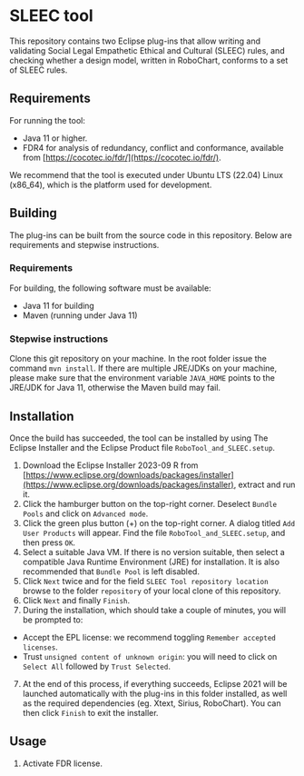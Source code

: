 # SLEEC tool
This repository contains two Eclipse plug-ins that allow writing and validating
Social Legal Empathetic Ethical and Cultural (SLEEC) rules, and checking whether
a design model, written in RoboChart, conforms to a set of SLEEC rules.

## Requirements
For running the tool:

* Java 11 or higher.
* FDR4 for analysis of redundancy, conflict and conformance, available from [https://cocotec.io/fdr/](https://cocotec.io/fdr/).

We recommend that the tool is executed under Ubuntu LTS (22.04) Linux (x86_64), 
which is the platform used for development.

## Building
The plug-ins can be built from the source code in this repository. Below are
requirements and stepwise instructions.

### Requirements
For building, the following software must be available:

* Java 11 for building
* Maven (running under Java 11)

### Stepwise instructions
Clone this git repository on your machine. In the root folder issue the command `mvn install`.
If there are multiple JRE/JDKs on your machine, please make sure that the environment variable
`JAVA_HOME` points to the JRE/JDK for Java 11, otherwise the Maven build may fail.

## Installation
Once the build has succeeded, the tool can be installed by using The Eclipse 
Installer and the Eclipse Product file `RoboTool_and_SLEEC.setup`.

1. Download the Eclipse Installer 2023-09 R from [https://www.eclipse.org/downloads/packages/installer](https://www.eclipse.org/downloads/packages/installer), extract and run it.
2. Click the hamburger button on the top-right corner. Deselect `Bundle Pools` and click
on `Advanced mode`.
3. Click the green plus button (+) on the top-right corner. A dialog titled
`Add User Products` will appear. Find the file `RoboTool_and_SLEEC.setup`,
and then press `OK`.
3. Select a suitable Java VM. If there is no version suitable, then select a
compatible Java Runtime Environment (JRE) for installation. It is also
recommended that `Bundle Pool` is left disabled.
4. Click `Next` twice and for the field `SLEEC Tool repository location` browse
to the folder `repository` of your local clone of this repository.
5. Click `Next` and finally `Finish`.
6. During the installation, which should take a couple of minutes, you will be
prompted to:
* Accept the EPL license: we recommend toggling `Remember accepted licenses`.
* Trust `unsigned content of unknown origin`: you will need to click on
    `Select All` followed by `Trust Selected`.
7. At the end of this process, if everything succeeds, Eclipse 2021 will be
launched automatically with the plug-ins in this folder installed, as well
as the required dependencies (eg. Xtext, Sirius, RoboChart). You can then 
click `Finish` to exit the installer.

## Usage

1. Activate FDR license.